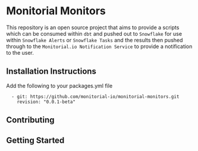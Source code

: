 # Monitorial Monitors

This repository is an open source project that aims to provide a scripts which can be consumed within `dbt` and pushed out to `Snowflake` for use within `Snowflake Alerts` or `Snowflake Tasks` and the results then pushed through to the `Monitorial.io Notification Service` to provide a notification to the user.

## Installation Instructions
Add the following to your packages.yml file
```
  - git: https://github.com/monitorial-io/monitorial-monitors.git
    revision: "0.0.1-beta"
```

## Contributing

## Getting Started

